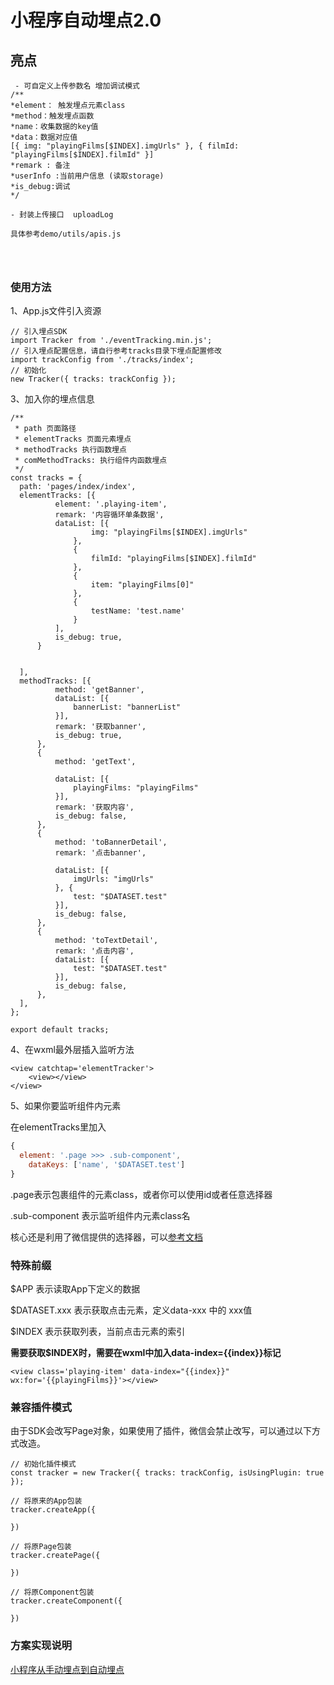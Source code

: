 # 小程序自动埋点2.0 


## 亮点
```
 - 可自定义上传参数名 增加调试模式
/**
*element： 触发埋点元素class
*method：触发埋点函数
*name：收集数据的key值
*data：数据对应值 
[{ img: "playingFilms[$INDEX].imgUrls" }, { filmId: "playingFilms[$INDEX].filmId" }]
*remark : 备注
*userInfo :当前用户信息 (读取storage)
*is_debug:调试
*/

- 封装上传接口  uploadLog

具体参考demo/utils/apis.js




```


### 使用方法

1、App.js文件引入资源

```
// 引入埋点SDK
import Tracker from './eventTracking.min.js';
// 引入埋点配置信息，请自行参考tracks目录下埋点配置修改
import trackConfig from './tracks/index';
// 初始化
new Tracker({ tracks: trackConfig });
```

3、加入你的埋点信息

```
/**
 * path 页面路径
 * elementTracks 页面元素埋点
 * methodTracks 执行函数埋点
 * comMethodTracks: 执行组件内函数埋点
 */
const tracks = {
  path: 'pages/index/index',
  elementTracks: [{
          element: '.playing-item',
          remark: '内容循环单条数据',
          dataList: [{
                  img: "playingFilms[$INDEX].imgUrls"
              },
              {
                  filmId: "playingFilms[$INDEX].filmId"
              },
              {
                  item: "playingFilms[0]"
              },
              {
                  testName: 'test.name'
              }
          ],
          is_debug: true, 
      }


  ],
  methodTracks: [{
          method: 'getBanner',
          dataList: [{
              bannerList: "bannerList"
          }],
          remark: '获取banner',
          is_debug: true, 
      },
      {
          method: 'getText',

          dataList: [{
              playingFilms: "playingFilms"
          }],
          remark: '获取内容',
          is_debug: false, 
      },
      {
          method: 'toBannerDetail',
          remark: '点击banner',

          dataList: [{
              imgUrls: "imgUrls"
          }, {
              test: "$DATASET.test"
          }],
          is_debug: false, 
      },
      {
          method: 'toTextDetail',
          remark: '点击内容',
          dataList: [{
              test: "$DATASET.test"
          }],
          is_debug: false, 
      },
  ],
};

export default tracks;

```

4、在wxml最外层插入监听方法

```
<view catchtap='elementTracker'>
	<view></view>
</view>
```




5、如果你要监听组件内元素

在elementTracks里加入

```javascript
{
  element: '.page >>> .sub-component',
    dataKeys: ['name', '$DATASET.test']
}
```

.page表示包裹组件的元素class，或者你可以使用id或者任意选择器

.sub-component 表示监听组件内元素class名

核心还是利用了微信提供的选择器，可以[参考文档](https://developers.weixin.qq.com/miniprogram/dev/api/wxml/SelectorQuery.selectAll.html)




### 特殊前缀

$APP 表示读取App下定义的数据

$DATASET.xxx 表示获取点击元素，定义data-xxx 中的 xxx值

$INDEX 表示获取列表，当前点击元素的索引

**需要获取$INDEX时，需要在wxml中加入data-index={{index}}标记**

```
<view class='playing-item' data-index="{{index}}" wx:for='{{playingFilms}}'></view>
```



### 兼容插件模式

由于SDK会改写Page对象，如果使用了插件，微信会禁止改写，可以通过以下方式改造。

```
// 初始化插件模式
const tracker = new Tracker({ tracks: trackConfig, isUsingPlugin: true });

// 将原来的App包装
tracker.createApp({
    
})

// 将原Page包装
tracker.createPage({
    
})

// 将原Component包装
tracker.createComponent({
    
})
```





### 方案实现说明

[小程序从手动埋点到自动埋点](https://www.jianshu.com/p/4c0c23b16ba1)


